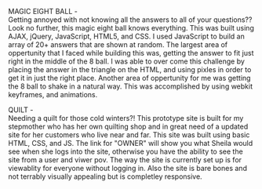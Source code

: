 MAGIC EIGHT BALL - <br>
Getting annoyed with not knowing all the answers to all of your questions?? Look no further, this magic eight ball knows everything. This was built using AJAX, jQuery, JavaScript, HTML5, and CSS. I used JavaScript to build an array of 20+ answers that are shown at random. The largest area of oppertunity that I faced while building this was, getting the answer to fit just right in the middle of the 8 ball. I was able to over come this challenge by placing the answer in the triangle on the HTML, and using pixles in order to get it in just the right place. Another area of oppertunity for me was getting the 8 ball to shake in a natural way. This was accomplished by using webkit keyframes, and animations. 

QUILT - <br>
Needing a quilt for those cold winters?! This prototype site is built for my stepmother who has her own quilting shop and in great need of a updated site for her customers who live near and far. This site was built using basic HTML, CSS, and JS. The link for "OWNER" will show you what Sheila would see when she logs into the site, otherwise you have the ability to see the site from a user and viwer pov. The way the site is currently set up is for viewablity for everyone without logging in. Also the site is bare bones and not terrably visually appealing but is completley responsive. 
